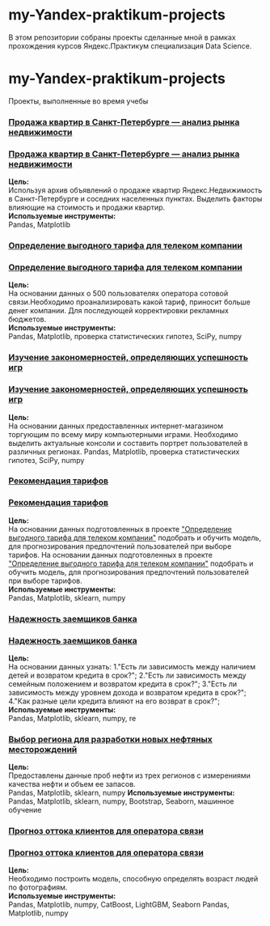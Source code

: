 # my-Yandex-praktikum-projects

В этом репозитории собраны проекты сделанные мной в рамках прохождения курсов Яндекс.Практикум специализация Data Science.

# my-Yandex-praktikum-projects
Проекты, выполненные во время учебы 


### [Продажа квартир в Санкт-Петербурге — анализ рынка недвижимости](https://github.com/DaryaRaguzina/my-Yandex-praktikum-projects/tree/main/Продажа%20квартир)
### [Продажа квартир в Санкт-Петербурге — анализ рынка недвижимости](https://github.com/DaryaRaguzina/my-Yandex-praktikum-projects/tree/main/Продажа%20квартир)

**Цель:**\
Используя архив объявлений о продаже квартир Яндекс.Недвижимость в Санкт-Петербурге и соседних населенных пунктах. Выделить факторы влияющие на стоимость и продажи квартир.
\
**Используемые инструменты:**\
Pandas, Matplotlib

### [Определение выгодного тарифа для телеком компании](https://github.com/DaryaRaguzina/my-Yandex-praktikum-projects/tree/main/Перспективный%20тариф%20для%20телекома)
### [Определение выгодного тарифа для телеком компании](https://github.com/DaryaRaguzina/my-Yandex-praktikum-projects/tree/main/Перспективный%20тариф%20для%20телекома)
**Цель:**\
На основании данных о 500 пользователях оператора сотовой связи.Необходимо проанализировать какой тариф, приносит больше денег компании. Для последующей корректировки рекламных бюджетов.
\
**Используемые инструменты:**\
Pandas, Matplotlib, проверка статистических гипотез, SciPy, numpy


### [Изучение закономерностей, определяющих успешность игр](https://github.com/DaryaRaguzina/my-Yandex-praktikum-projects/tree/main/Рекомендация%20игр)
### [Изучение закономерностей, определяющих успешность игр](https://github.com/DaryaRaguzina/my-Yandex-praktikum-projects/tree/main/Рекомендация%20игр)

**Цель:**\
На основании данных предоставленных интернет-магазином торгующим по всему миру компьютерными играми. Необходимо выделить актуальные консоли и составить портрет пользователей в различных регионах.
Pandas, Matplotlib, проверка статистических гипотез, SciPy, numpy


### [Рекомендация тарифов](https://github.com/DaryaRaguzina/my-Yandex-praktikum-projects/tree/main/Рекомендация%20тарифов%20связи)
### [Рекомендация тарифов](https://github.com/DaryaRaguzina/my-Yandex-praktikum-projects/tree/main/Рекомендация%20тарифов%20связи)

**Цель:**\
На основании данных подготовленных в проекте ["Определение выгодного тарифа для телеком компании"](https://github.com/DaryaRaguzina/my-Yandex-praktikum-projects/tree/main/Перспективный%20тариф%20для%20телекома)  подобрать и обучить модель, для прогнозирования предпочтений пользователей при выборе тарифов.
На основании данных подготовленных в проекте ["Определение выгодного тарифа для телеком компании"](https://github.com/DaryaRaguzina/my-Yandex-praktikum-projects/tree/main/Перспективный%20тариф%20для%20телекома)  подобрать и обучить модель, для прогнозирования предпочтений пользователей при выборе тарифов.
\
**Используемые инструменты:**\
Pandas, Matplotlib, sklearn, numpy

### [Надежность заемщиков банка](https://github.com/DaryaRaguzina/my-Yandex-praktikum-projects/tree/main/Надежность%20заемщиков)
### [Надежность заемщиков банка](https://github.com/DaryaRaguzina/my-Yandex-praktikum-projects/tree/main/Надежность%20заемщиков)

**Цель:**\
На основании данных узнать:
1."Есть ли зависимость между наличием детей и возвратом кредита в срок?";
2."Есть ли зависимость между семейным положением и возвратом кредита в срок?";
3."Есть ли зависимость между уровнем дохода и возвратом кредита в срок?";
4."Как разные цели кредита влияют на его возврат в срок?";
\
**Используемые инструменты:**\
Pandas, Matplotlib, sklearn, numpy, re

### [Выбор региона для разработки новых нефтяных месторождений](https://github.com/DaryaRaguzina/my-Yandex-praktikum-projects/tree/main/Выбор%20локации%20для%20скважины)

**Цель:**\
Предоставлены данные проб нефти из трех регионов с измерениями качества нефти и объем ее запасов.\
Pandas, Matplotlib, sklearn, numpy
**Используемые инструменты:**\
Pandas, Matplotlib, sklearn, numpy, Bootstrap, Seaborn, машинное обучение


### [Прогноз оттока клиентов для оператора связи](https://github.com/DaryaRaguzina/my-Yandex-praktikum-projects/blob/main/Отток%20клиентов%20оператора%20связи/Отток_клиентов.ipynb)
### [Прогноз оттока клиентов для оператора связи](https://github.com/DaryaRaguzina/my-Yandex-praktikum-projects/blob/main/Отток%20клиентов%20оператора%20связи/Отток_клиентов.ipynb)
**Цель:**\
Необходимо построить модель, способную определять возраст людей по фотографиям.\
**Используемые инструменты:**\
Pandas, Matplotlib, numpy,  CatBoost, LightGBM, Seaborn
Pandas, Matplotlib, numpy
